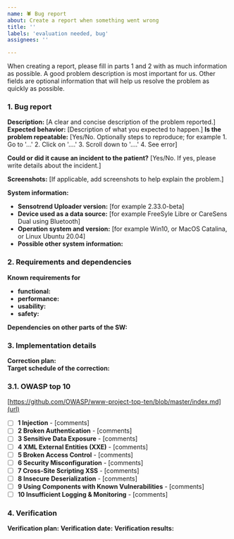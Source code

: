 ```yaml
---
name: 🕷️ Bug report
about: Create a report when something went wrong
title: ''
labels: 'evaluation needed, bug'
assignees: ''

---
```


When creating a report, please fill in parts 1 and 2 with as much information as possible. A good problem description is most important for us. Other fields are optional information that will help us resolve the problem as quickly as possible.

### 1. Bug report 

**Description:** [A clear and concise description of the problem reported.]
**Expected behavior:** [Description of what you expected to happen.]
**Is the problem repeatable:** [Yes/No. Optionally steps to reproduce; for example 1. Go to '...' 2. Click on '....' 3. Scroll down to '....' 4. See error]

**Could or did it cause an incident to the patient?** [Yes/No. If yes, please write details about the incident.]

**Screenshots:**
[If applicable, add screenshots to help explain the problem.]

**System information:**
- **Sensotrend Uploader version:** [for example 2.33.0-beta]
- **Device used as a data source:** [for example FreeSyle Libre or CareSens Dual using Bluetooth]
- **Operation system and version:** [for example Win10, or MacOS Catalina, or Linux Ubuntu 20.04]
- **Possible other system information:**

### 2. Requirements and dependencies 
**Known requirements for**
- **functional:** 
- **performance:** 
- **usability:** 
- **safety:** 

**Dependencies on other parts of the SW:**

### 3. Implementation details
**Correction plan:**  
**Target schedule of the correction:** 

### 3.1. OWASP top 10
[https://github.com/OWASP/www-project-top-ten/blob/master/index.md](url)
- [ ] **1 Injection** - [comments]
- [ ] **2 Broken Authentication** - [comments]
- [ ] **3 Sensitive Data Exposure** - [comments]
- [ ] **4 XML External Entities (XXE)** - [comments]
- [ ] **5 Broken Access Control** - [comments]
- [ ] **6 Security Misconfiguration** - [comments]
- [ ] **7 Cross-Site Scripting XSS** - [comments]
- [ ] **8 Insecure Deserialization** - [comments]
- [ ] **9 Using Components with Known Vulnerabilities** - [comments]
- [ ] **10 Insufficient Logging & Monitoring** - [comments]

### 4. Verification
**Verification plan:**
**Verification date:**
**Verification results:**

